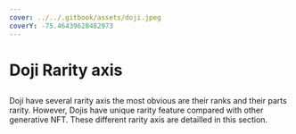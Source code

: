 ```yaml
---
cover: ../../.gitbook/assets/doji.jpeg
coverY: -75.46439628482973
---
```


# Doji Rarity axis

##

Doji have several rarity axis the most obvious are their ranks and their parts rarity. However, Dojis have unique rarity feature compared with other generative NFT. These different rarity axis are detailled in this section.
